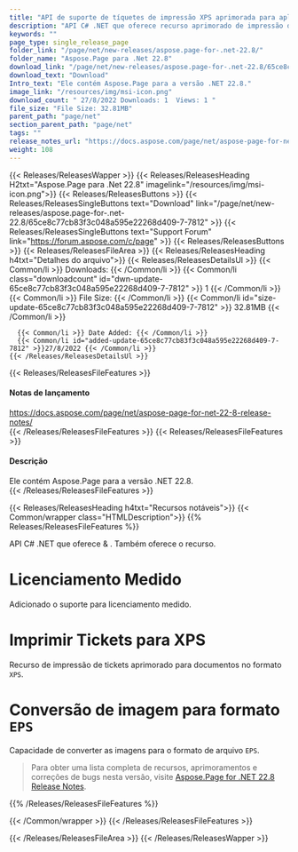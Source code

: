 ```yaml
---
title: "API de suporte de tíquetes de impressão XPS aprimorada para aplicativos C# e ASP.NET"
description: "API C# .NET que oferece recurso aprimorado de impressão de tíquetes para documentos XPS e suporte para licenciamento medido. Também oferece o recurso de conversão de imagem para EPS."
keywords: ""
page_type: single_release_page
folder_link: "/page/net/new-releases/aspose.page-for-.net-22.8/"
folder_name: "Aspose.Page para .Net 22.8"
download_link: "/page/net/new-releases/aspose.page-for-.net-22.8/65ce8c77cb83f3c048a595e22268d409-7-7812"
download_text: "Download"
Intro_text: "Ele contém Aspose.Page para a versão .NET 22.8."
image_link: "/resources/img/msi-icon.png"
download_count: " 27/8/2022 Downloads: 1  Views: 1 "
file_size: "File Size: 32.81MB"
parent_path: "page/net"
section_parent_path: "page/net"
tags: ""
release_notes_url: "https://docs.aspose.com/page/net/aspose-page-for-net-22-8-release-notes/"
weight: 108
---
```


{{< Releases/ReleasesWapper >}}
{{< Releases/ReleasesHeading H2txt="Aspose.Page para .Net 22.8" imagelink="/resources/img/msi-icon.png">}}
{{< Releases/ReleasesButtons >}}
{{< Releases/ReleasesSingleButtons text="Download" link="/page/net/new-releases/aspose.page-for-.net-22.8/65ce8c77cb83f3c048a595e22268d409-7-7812" >}}
{{< Releases/ReleasesSingleButtons text="Support Forum" link="https://forum.aspose.com/c/page" >}}
{{< Releases/ReleasesButtons >}}
{{< Releases/ReleasesFileArea >}}
{{< Releases/ReleasesHeading h4txt="Detalhes do arquivo">}}
{{< Releases/ReleasesDetailsUl >}}
{{< Common/li >}} Downloads: {{< /Common/li >}}
{{< Common/li class="downloadcount" id="dwn-update-65ce8c77cb83f3c048a595e22268d409-7-7812" >}} 1 {{< /Common/li >}}
{{< Common/li >}} File Size: {{< /Common/li >}}
{{< Common/li id="size-update-65ce8c77cb83f3c048a595e22268d409-7-7812" >}} 32.81MB {{< /Common/li >}}

      {{< Common/li >}} Date Added: {{< /Common/li >}}
      {{< Common/li id="added-update-65ce8c77cb83f3c048a595e22268d409-7-7812" >}}27/8/2022 {{< /Common/li >}}
    {{< /Releases/ReleasesDetailsUl >}}

{{< Releases/ReleasesFileFeatures >}}
<h4>Notas de lançamento</h4><div> <a href='https://docs.aspose.com/page/net/aspose-page-for-net-22-8-release-notes/'>https://docs.aspose.com/page/net/aspose-page-for-net-22-8-release-notes/</a></div>
{{< /Releases/ReleasesFileFeatures >}}
{{< Releases/ReleasesFileFeatures >}}
<h4>Descrição</h4><div class="HTMLDescription"> Ele contém Aspose.Page para a versão .NET 22.8.</div>
{{< /Releases/ReleasesFileFeatures >}}

{{< Releases/ReleasesHeading h4txt="Recursos notáveis">}}
{{< Common/wrapper class="HTMLDescription">}}
{{% Releases/ReleasesFileFeatures %}}

API C# .NET que oferece & . Também oferece o recurso.

# Licenciamento Medido

Adicionado o suporte para licenciamento medido.

# Imprimir Tickets para XPS

Recurso de impressão de tickets aprimorado para documentos no formato `XPS`.

# Conversão de imagem para formato `EPS`

Capacidade de converter as imagens para o formato de arquivo `EPS`.

> Para obter uma lista completa de recursos, aprimoramentos e correções de bugs nesta versão, visite [Aspose.Page for .NET 22.8 Release Notes](https://docs.aspose.com/page/net/aspose-page-for-net-22-8-release-notes/).

{{% /Releases/ReleasesFileFeatures %}}

{{< /Common/wrapper >}}
{{< /Releases/ReleasesFileFeatures >}}

{{< /Releases/ReleasesFileArea >}}
{{< /Releases/ReleasesWapper >}}

